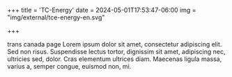 +++
title = 'TC-Energy'
date = 2024-05-01T17:53:47-06:00
img = "img/external/tce-energy-en.svg"

+++

trans canada page
Lorem ipsum dolor sit amet, consectetur adipiscing elit. Sed non risus. Suspendisse lectus tortor, dignissim sit amet, adipiscing nec, ultricies sed, dolor. Cras elementum ultrices diam. Maecenas ligula massa, varius a, semper congue, euismod non, mi.
